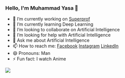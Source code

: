 ### Hello, I'm Muhammad Yasa 👋


- 🔭 I’m currently working on [Superprof](https://www.superprof.co.id/)
- 🌱 I’m currently learning Deep Learning
- 👯 I’m looking to collaborate on Artificial Intelligence
- 🤔 I’m looking for help with Artificial Intelligence
- 💬 Ask me about Artificial Intelligence
- 📫 How to reach me: [Facebook](https://www.facebook.com/YasaMuhammad/) [Instagram](https://www.instagram.com/_m_yasa/) [LinkedIn](https://www.linkedin.com/in/muhammad-yasa-016a04189/)
- 😄 Pronouns: Man
- ⚡ Fun fact: I watch Anime

<img src="https://github-readme-stats.vercel.app/api?username=nearhxh=&&show_icons=true&title_color=ffffff&icon_color=bb2acf&text_color=daf7dc&bg_color=151515">
